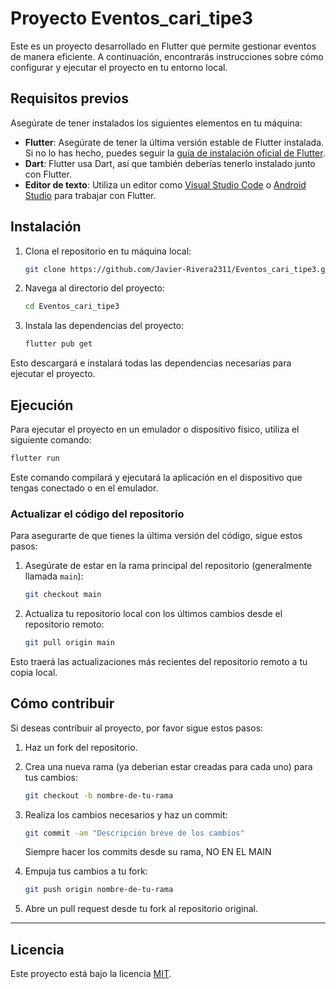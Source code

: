 # Proyecto Eventos_cari_tipe3

Este es un proyecto desarrollado en Flutter que permite gestionar eventos de manera eficiente. A continuación, encontrarás instrucciones sobre cómo configurar y ejecutar el proyecto en tu entorno local.

## Requisitos previos

Asegúrate de tener instalados los siguientes elementos en tu máquina:

- **Flutter**: Asegúrate de tener la última versión estable de Flutter instalada. Si no lo has hecho, puedes seguir la [guía de instalación oficial de Flutter](https://flutter.dev/docs/get-started/install).
- **Dart**: Flutter usa Dart, así que también deberías tenerlo instalado junto con Flutter.
- **Editor de texto**: Utiliza un editor como [Visual Studio Code](https://code.visualstudio.com/) o [Android Studio](https://developer.android.com/studio) para trabajar con Flutter.

## Instalación

1. Clona el repositorio en tu máquina local:

   ```bash
   git clone https://github.com/Javier-Rivera2311/Eventos_cari_tipe3.git
   ```

2. Navega al directorio del proyecto:

   ```bash
   cd Eventos_cari_tipe3
   ```

3. Instala las dependencias del proyecto:

   ```bash
   flutter pub get
   ```

Esto descargará e instalará todas las dependencias necesarias para ejecutar el proyecto.

## Ejecución

Para ejecutar el proyecto en un emulador o dispositivo físico, utiliza el siguiente comando:

```bash
flutter run
```

Este comando compilará y ejecutará la aplicación en el dispositivo que tengas conectado o en el emulador.

### **Actualizar el código del repositorio**

Para asegurarte de que tienes la última versión del código, sigue estos pasos:

1. Asegúrate de estar en la rama principal del repositorio (generalmente llamada `main`):

   ```bash
   git checkout main
   ```

2. Actualiza tu repositorio local con los últimos cambios desde el repositorio remoto:

   ```bash
   git pull origin main
   ```

Esto traerá las actualizaciones más recientes del repositorio remoto a tu copia local.


## Cómo contribuir

Si deseas contribuir al proyecto, por favor sigue estos pasos:

1. Haz un fork del repositorio.
2. Crea una nueva rama (ya deberian estar creadas para cada uno) para tus cambios:

   ```bash
   git checkout -b nombre-de-tu-rama
   ```

3. Realiza los cambios necesarios y haz un commit:

   ```bash
   git commit -am "Descripción breve de los cambios"
   ```
   Siempre hacer los commits desde su rama, NO EN EL MAIN

4. Empuja tus cambios a tu fork:

   ```bash
   git push origin nombre-de-tu-rama
   ```

5. Abre un pull request desde tu fork al repositorio original.

---


## Licencia

Este proyecto está bajo la licencia [MIT](LICENSE).


